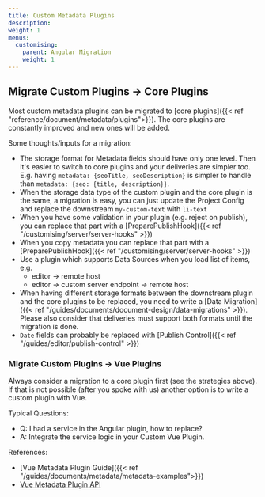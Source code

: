 ```yaml
---
title: Custom Metadata Plugins
description:
weight: 1
menus:
  customising:
    parent: Angular Migration
    weight: 1
---
```


## Migrate Custom Plugins -> Core Plugins

Most custom metadata plugins can be migrated to [core plugins]({{< ref "reference/document/metadata/plugins">}}). The core plugins are constantly improved and new ones will be added.

Some thoughts/inputs for a migration:

- The storage format for Metadata fields should have only one level. Then it's easier to switch to core plugins and your deliveries are simpler too. E.g. having `metadata: {seoTitle, seoDescription}` is simpler to handle than `metadata: {seo: {title, description}}`.
- When the storage data type of the custom plugin and the core plugin is the same, a migration is easy, you can just update the Project Config and replace the downstream `my-custom-text` with `li-text`
- When you have some validation in your plugin (e.g. reject on publish), you can replace that part with a [PreparePublishHook]({{< ref "/customising/server/server-hooks" >}})
- When you copy metadata you can replace that part with a [PreparePublishHook]({{< ref "/customising/server/server-hooks" >}})
- Use a plugin which supports Data Sources when you load list of items, e.g.
  - editor -> remote host
  - editor -> custom server endpoint -> remote host
- When having different storage formats between the downstream plugin and the core plugins to be replaced, you need to write a [Data Migration]({{< ref "/guides/documents/document-design/data-migrations" >}}). Please also consider that deliveries must support both formats until the migration is done.
- `Date` fields can probably be replaced with [Publish Control]({{< ref "/guides/editor/publish-control" >}})

### Migrate Custom Plugins -> Vue Plugins

Always consider a migration to a core plugin first (see the strategies above). If that is not possible (after you spoke with us) another option is to write a custom plugin with Vue.

Typical Questions:

- Q: I had a service in the Angular plugin, how to replace?
- A: Integrate the service logic in your Custom Vue Plugin.

References:

- [Vue Metadata Plugin Guide]({{< ref "/guides/documents/metadata/metadata-examples">}})
- [Vue Metadata Plugin API](https://docs.livingdocs.io/customising/advanced/editor/vue-component-registry/#metadataplugin)
